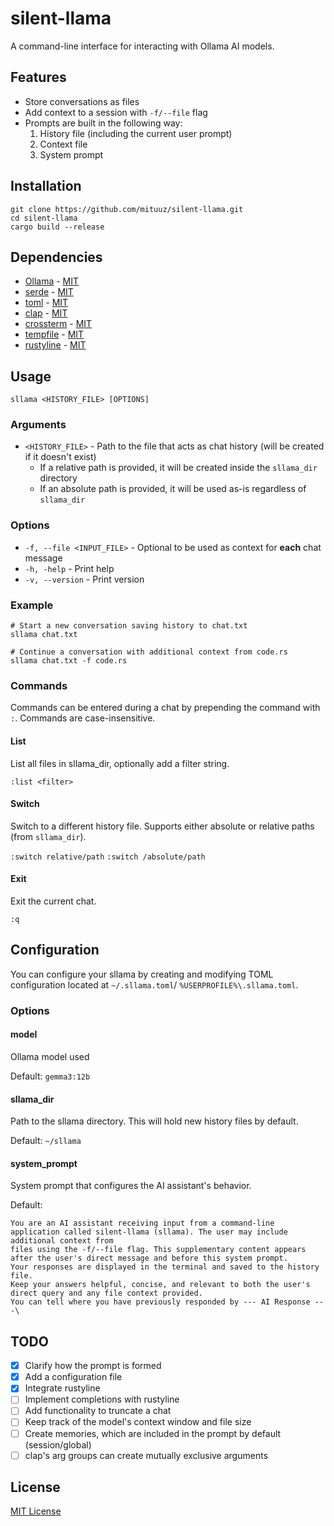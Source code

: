# silent-llama

A command-line interface for interacting with Ollama AI models.

## Features

- Store conversations as files
- Add context to a session with `-f/--file` flag
- Prompts are built in the following way:
    1. History file (including the current user prompt)
    2. Context file
    3. System prompt

## Installation

```shell
git clone https://github.com/mituuz/silent-llama.git
cd silent-llama
cargo build --release
```

## Dependencies

- [Ollama](https://github.com/ollama/ollama) - [MIT](LICENSES/ollama-MIT)
- [serde](https://github.com/serde-rs/serde) - [MIT](LICENSES/serde-MIT)
- [toml](https://github.com/toml-rs/toml) - [MIT](LICENSES/toml-MIT)
- [clap](https://github.com/clap-rs/clap) - [MIT](LICENSES/clap-MIT)
- [crossterm](https://github.com/crossterm-rs/crossterm) - [MIT](LICENSES/crossterm-MIT)
- [tempfile](https://github.com/Stebalien/tempfile) - [MIT](LICENSES/tempfile-MIT)
- [rustyline](https://github.com/kkawakam/rustyline) - [MIT](LICENSES/rustyline-MIT)

## Usage

```shell
sllama <HISTORY_FILE> [OPTIONS]
```

### Arguments

- `<HISTORY_FILE>` - Path to the file that acts as chat history (will be created if it doesn't exist)
    - If a relative path is provided, it will be created inside the `sllama_dir` directory
    - If an absolute path is provided, it will be used as-is regardless of `sllama_dir`

### Options

- `-f, --file <INPUT_FILE>` - Optional to be used as context for **each** chat message
- `-h, -help` - Print help
- `-v, --version` - Print version

### Example

```shell
# Start a new conversation saving history to chat.txt
sllama chat.txt

# Continue a conversation with additional context from code.rs
sllama chat.txt -f code.rs
```

### Commands

Commands can be entered during a chat by prepending the command with `:`. Commands are case-insensitive.

#### List

List all files in sllama_dir, optionally add a filter string.

`:list <filter>`

#### Switch

Switch to a different history file. Supports either absolute or relative paths (from `sllama_dir`).

`:switch relative/path`
`:switch /absolute/path`

#### Exit

Exit the current chat.

`:q`

## Configuration

You can configure your sllama by creating and modifying TOML configuration located at `~/.sllama.toml`/
`%USERPROFILE%\.sllama.toml`.

### Options

#### model

Ollama model used

Default: `gemma3:12b`

#### sllama_dir

Path to the sllama directory. This will hold new history files by default.

Default: `~/sllama`

#### system_prompt

System prompt that configures the AI assistant's behavior.

Default:

```
You are an AI assistant receiving input from a command-line
application called silent-llama (sllama). The user may include additional context from
files using the -f/--file flag. This supplementary content appears after the user's direct message and before this system prompt.
Your responses are displayed in the terminal and saved to the history file.
Keep your answers helpful, concise, and relevant to both the user's direct query and any file context provided.
You can tell where you have previously responded by --- AI Response ---\
```

## TODO

- [x] Clarify how the prompt is formed
- [x] Add a configuration file
- [x] Integrate rustyline
- [ ] Implement completions with rustyline
- [ ] Add functionality to truncate a chat
- [ ] Keep track of the model's context window and file size
- [ ] Create memories, which are included in the prompt by default (session/global)
- [ ] clap's arg groups can create mutually exclusive arguments

## License

[MIT License](LICENSE)
